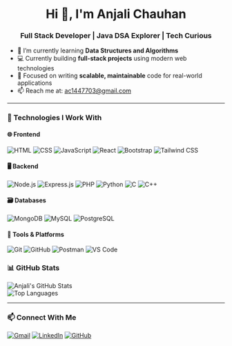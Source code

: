 <h1 align="center">Hi 👋, I'm Anjali Chauhan</h1>
<h3 align="center">Full Stack Developer | Java DSA Explorer | Tech Curious</h3>


- 🌱 I’m currently learning **Data Structures and Algorithms**
- 💻 Currently building **full-stack projects** using modern web technologies 
- 🎯 Focused on writing **scalable, maintainable** code for real-world applications
- 📫 Reach me at: [ac1447703@gmail.com](mailto:ac1447703@gmail.com)
---

### 🧰 Technologies I Work With
#### 🌐 Frontend  
![HTML](https://img.shields.io/badge/HTML5-E34F26?style=flat&logo=html5&logoColor=white)
![CSS](https://img.shields.io/badge/CSS3-1572B6?style=flat&logo=css3&logoColor=white)
![JavaScript](https://img.shields.io/badge/JavaScript-F7DF1E?style=flat&logo=javascript&logoColor=black)
![React](https://img.shields.io/badge/React-61DAFB?style=flat&logo=react&logoColor=black)
![Bootstrap](https://img.shields.io/badge/Bootstrap-563D7C?style=flat&logo=bootstrap&logoColor=white)
![Tailwind CSS](https://img.shields.io/badge/Tailwind_CSS-38B2AC?style=flat&logo=tailwind-css&logoColor=white)


#### 🖥️ Backend  
![Node.js](https://img.shields.io/badge/Node.js-339933?style=flat&logo=node.js&logoColor=white)
![Express.js](https://img.shields.io/badge/Express.js-000000?style=flat&logo=express&logoColor=white)
![PHP](https://img.shields.io/badge/PHP-777BB4?style=flat&logo=php&logoColor=white)
![Python](https://img.shields.io/badge/Python-3776AB?style=flat&logo=python&logoColor=white)
![C](https://img.shields.io/badge/C-00599C?style=flat&logo=c&logoColor=white)
![C++](https://img.shields.io/badge/C++-00599C?style=flat&logo=c%2B%2B&logoColor=white)

#### 🗃️ Databases  
![MongoDB](https://img.shields.io/badge/MongoDB-4EA94B?style=flat&logo=mongodb&logoColor=white)
![MySQL](https://img.shields.io/badge/MySQL-4479A1?style=flat&logo=mysql&logoColor=white)
![PostgreSQL](https://img.shields.io/badge/PostgreSQL-4169E1?style=flat&logo=postgresql&logoColor=white)

#### 🧰 Tools & Platforms  
![Git](https://img.shields.io/badge/Git-F05032?style=flat&logo=git&logoColor=white)
![GitHub](https://img.shields.io/badge/GitHub-181717?style=flat&logo=github&logoColor=white)
![Postman](https://img.shields.io/badge/Postman-FF6C37?style=flat&logo=postman&logoColor=white)
![VS Code](https://img.shields.io/badge/VS%20Code-007ACC?style=flat&logo=visual-studio-code&logoColor=white)

### 📊 GitHub Stats

![Anjali's GitHub Stats](https://github-readme-stats.vercel.app/api?username=anjalichauhan0306&show_icons=true&theme=radical)  
![Top Languages](https://github-readme-stats.vercel.app/api/top-langs/?username=anjalichauhan0306&layout=compact&theme=radical)

---
### 📫 Connect With Me

[![Gmail](https://img.shields.io/badge/Gmail-D14836?style=flat&logo=gmail&logoColor=white)](mailto:ac1447703@gmail.com)
[![LinkedIn](https://img.shields.io/badge/LinkedIn-0077B5?style=flat&logo=linkedin&logoColor=white)](https://www.linkedin.com/in/anjali-chauhan-22b93430a/)
[![GitHub](https://img.shields.io/badge/GitHub-181717?style=flat&logo=github&logoColor=white)](https://github.com/anjalichauhan0306)

